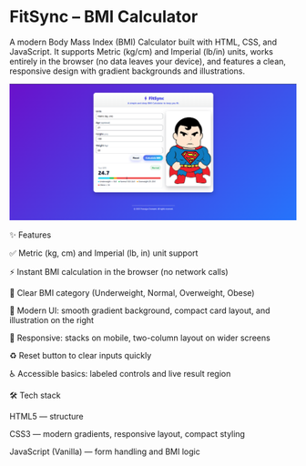 <h1>FitSync – BMI Calculator</h1>

A modern Body Mass Index (BMI) Calculator built with HTML, CSS, and JavaScript. It supports Metric (kg/cm) and Imperial (lb/in) units, works entirely in the browser (no data leaves your device), and features a clean, responsive design with gradient backgrounds and illustrations.

![FitSync Screenshot](superman.png)

✨ Features

✅ Metric (kg, cm) and Imperial (lb, in) unit support

⚡ Instant BMI calculation in the browser (no network calls)

🎯 Clear BMI category (Underweight, Normal, Overweight, Obese)

🎨 Modern UI: smooth gradient background, compact card layout, and illustration on the right

📱 Responsive: stacks on mobile, two-column layout on wider screens

♻️ Reset button to clear inputs quickly

♿ Accessible basics: labeled controls and live result region

🛠 Tech stack

HTML5 — structure

CSS3 — modern gradients, responsive layout, compact styling

JavaScript (Vanilla) — form handling and BMI logic

